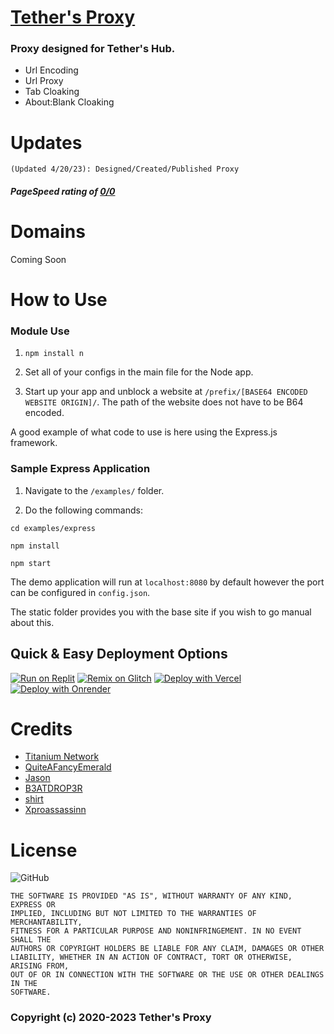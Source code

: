 # [Tether's Proxy](https://github.com/Tethers-Hub/TethersProxy)
### Proxy designed for Tether's Hub. 

- Url Encoding
- Url Proxy
- Tab Cloaking
- About:Blank Cloaking

# Updates
```
(Updated 4/20/23): Designed/Created/Published Proxy
```

##### PageSpeed rating of [0/0](https://google.com) 

# Domains
Coming Soon

# How to Use
### Module Use

1. `npm install n`

2. Set all of your configs in the main file for the Node app.

3. Start up your app and unblock a website at `/prefix/[BASE64 ENCODED WEBSITE ORIGIN]/`. The path of the website does not have to be B64 encoded.

A good example of what code to use is here using the Express.js framework.

### Sample Express Application
1. Navigate to the `/examples/` folder.

2. Do the following commands:

```
cd examples/express

npm install

npm start
```

The demo application will run at `localhost:8080` by default however the port can be configured in `config.json`.

The static folder provides you with the base site if you wish to go manual about this.
## Quick & Easy Deployment Options

[![Run on Replit](https://raw.githubusercontent.com/BinBashBanana/deploy-buttons/master/buttons/remade/replit.svg)](https://replit.com/github/Tethers-Hub/TethersProxy)
[![Remix on Glitch](https://binbashbanana.github.io/deploy-buttons/buttons/remade/glitch.svg)](https://glitch.com/edit/#!/import/github/Tethers-Hub/TethersProxy)
[![Deploy with Vercel](https://binbashbanana.github.io/deploy-buttons/buttons/remade/vercel.svg)](https://vercel.com/new/clone?repository-url=https://github.com/Tethers-Hub/TethersProxy.git)
[![Deploy with Onrender](https://raw.githubusercontent.com/BinBashBanana/deploy-buttons/main/buttons/remade/render.svg)](https://render.com/deploy?repo=https://github.com/Tethers-Hub/TethersProxy)



# Credits 
  
- [Titanium Network](https://github.com/titaniumnetwork-dev)
- [QuiteAFancyEmerald](https://github.com/QuiteAFancyEmerald)
- [Jason](https://github.com/caracal-js)
- [B3ATDROP3R](https://github.com/B3ATDROP3R)
- [shirt](https://github.com/shirt-dev)
- [Xproassassinn](https://github.com/Xproassassinn)

# License 
![GitHub](https://img.shields.io/github/license/tacosheel/tacoproxy?style=for-the-badge)
```
THE SOFTWARE IS PROVIDED "AS IS", WITHOUT WARRANTY OF ANY KIND, EXPRESS OR
IMPLIED, INCLUDING BUT NOT LIMITED TO THE WARRANTIES OF MERCHANTABILITY,
FITNESS FOR A PARTICULAR PURPOSE AND NONINFRINGEMENT. IN NO EVENT SHALL THE
AUTHORS OR COPYRIGHT HOLDERS BE LIABLE FOR ANY CLAIM, DAMAGES OR OTHER
LIABILITY, WHETHER IN AN ACTION OF CONTRACT, TORT OR OTHERWISE, ARISING FROM,
OUT OF OR IN CONNECTION WITH THE SOFTWARE OR THE USE OR OTHER DEALINGS IN THE
SOFTWARE.
```
### Copyright (c) 2020-2023 Tether's Proxy

